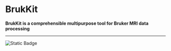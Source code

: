 # BrukKit

<b> BrukKit is a comprehensible multipurpose tool for Bruker MRI data processing </b>

------------------------------------------------------------------------

![Static Badge](https://img.shields.io/badge/MATLAB-R2021b-orange)
